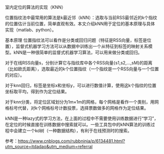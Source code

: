 室内定位的算法的实现（KNN）

位置指纹法中最常用的算法是k最近邻（kNN）：选取与当前RSS最邻近的k个指纹的位置估计当前位置，简单直观有效。本文介绍kNN用于定位的基本原理与具体实现（matlab、python）。

基本原理
位置指纹法可以看作是分类或回归问题（特征是RSS向量，标签是位置），监督式机器学习方法可以从数据中训练出一个从特征到标签的映射关系模型。kNN是一种很简单的监督式机器学习算法，可以用来做分类或回归。

对于在线RSS向量s，分别计算它与指纹库中各个RSS向量{s1,s2,...,sM}的距离（比如欧氏距离），选取最近的k个位置指纹（一个指纹是一个RSS向量与一个位置的对应）。

对于knn回归，标签是坐标x和坐标y，可以进行数值计算，使用这k个指纹的位置坐标取平均，得到作为定位结果。

对于knn分类，将定位区域划分为1m×1m的网格，每个网格是看作一个类别，用网格标号代替，对k个网格标号计数投票，选择票数做多的网格作为定位结果。

kNN是一种lazy式的学习方法，在上面的过程中不需要使用训练数据进行“学习”，在定位的时候直接在训练数据中搜索就可以。一些工具包中的kNN算法的训练过程中会建立一个kd树（一种数据结构），有利于在线预测时的搜索。

参考：https://www.cnblogs.com/rubbninja/p/6134481.html?utm_source=itdadao&utm_medium=referral
